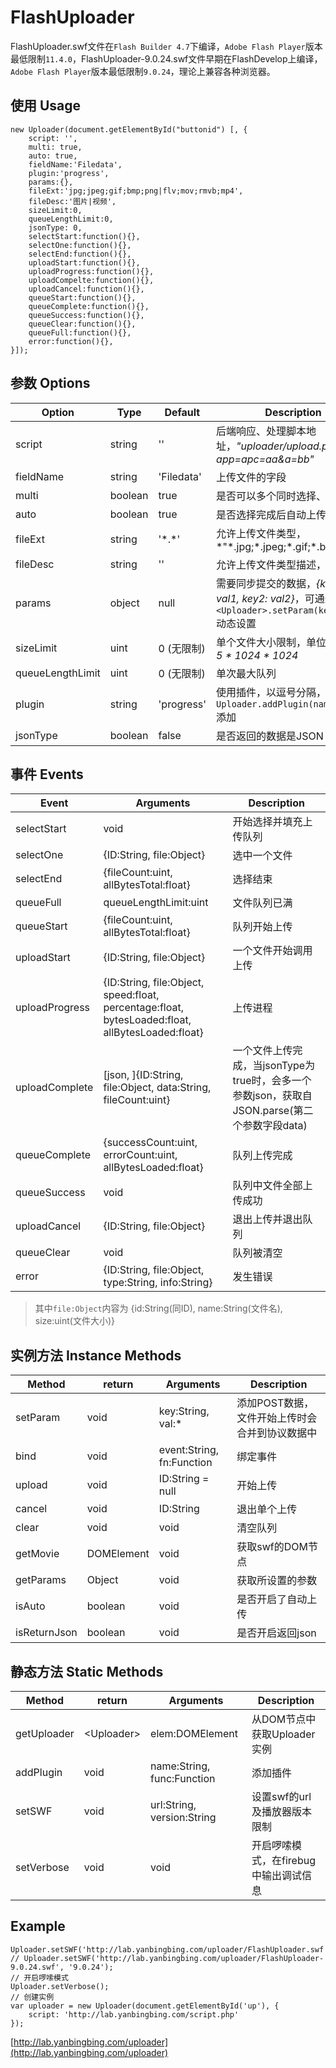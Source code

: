 FlashUploader
=============

FlashUploader.swf文件在`Flash Builder 4.7`下编译，`Adobe Flash Player`版本最低限制`11.4.0`，FlashUploader-9.0.24.swf文件早期在FlashDevelop上编译，`Adobe Flash Player`版本最低限制`9.0.24`，理论上兼容各种浏览器。

## 使用 Usage

```
new Uploader(document.getElementById("buttonid") [, {
    script: '',
    multi: true,
    auto: true,
	fieldName:'Filedata',
    plugin:'progress',
    params:{},
    fileExt:'jpg;jpeg;gif;bmp;png|flv;mov;rmvb;mp4',
    fileDesc:'图片|视频',
    sizeLimit:0,
    queueLengthLimit:0,
	jsonType: 0,
	selectStart:function(){},
    selectOne:function(){},
    selectEnd:function(){},
    uploadStart:function(){},
    uploadProgress:function(){},
    uploadCompelte:function(){},
    uploadCancel:function(){},
    queueStart:function(){},
    queueComplete:function(){},
    queueSuccess:function(){},
    queueClear:function(){},
    queueFull:function(){},
    error:function(){},
}]);
```

## 参数 Options

 Option          | Type     | Default    | Description
-----------------|----------|------------|-------------
script           | string   | ''         | 后端响应、处理脚本地址，*"uploader/upload.php?app=apc=aa&a=bb"*
fieldName        | string   | 'Filedata' | 上传文件的字段
multi            | boolean  | true       | 是否可以多个同时选择、上传
auto             | boolean  | true       | 是否选择完成后自动上传
fileExt          | string   | '\*.\*'    | 允许上传文件类型，*"\*.jpg;\*.jpeg;\*.gif;\*.bmp;\*.png|\*.flv;\*.mov;\*.rmvb;\*.mp4"*
fileDesc         | string   | ''         | 允许上传文件类型描述，*"图片|视频"*
params           | object   | null       | 需要同步提交的数据，*{key1: val1, key2: val2}*，可通过`<Uploader>.setParam(key, val)`动态设置
sizeLimit        | uint     | 0 (无限制)  | 单个文件大小限制，单位B，*5M = 5 * 1024 * 1024*
queueLengthLimit | uint     | 0 (无限制)  | 单次最大队列
plugin           | string   | 'progress' | 使用插件，以逗号分隔，插件通过`Uploader.addPlugin(name, func)`添加
jsonType         | boolean  | false      | 是否返回的数据是JSON

## 事件 Events

Event          | Arguments | Description
---------------|-----------|-------------
selectStart    | void      | 开始选择并填充上传队列
selectOne      | {ID:String, file:Object} | 选中一个文件
selectEnd      | {fileCount:uint, allBytesTotal:float} | 选择结束
queueFull      | queueLengthLimit:uint | 文件队列已满
queueStart     | {fileCount:uint, allBytesTotal:float} | 队列开始上传
uploadStart    | {ID:String, file:Object} | 一个文件开始调用上传
uploadProgress | {ID:String, file:Object, speed:float, percentage:float, bytesLoaded:float, allBytesLoaded:float}     | 上传进程
uploadComplete | [json, ]{ID:String, file:Object, data:String, fileCount:uint} | 一个文件上传完成，当jsonType为true时，会多一个参数json，获取自JSON.parse(第二个参数字段data)
queueComplete  | {successCount:uint, errorCount:uint, allBytesLoaded:float} | 队列上传完成
queueSuccess   | void      | 队列中文件全部上传成功
uploadCancel   | {ID:String, file:Object} | 退出上传并退出队列
queueClear     | void      | 队列被清空
error          | {ID:String, file:Object, type:String, info:String} | 发生错误

> 其中`file:Object`内容为 {id:String(同ID), name:String(文件名), size:uint(文件大小)}

## 实例方法 Instance Methods

Method       | return     | Arguments | Description
-------------|------------|-----------|-------------
setParam     | void       | key:String, val:* | 添加POST数据，文件开始上传时会合并到协议数据中
bind         | void       | event:String, fn:Function | 绑定事件
upload       | void       | ID:String = null | 开始上传
cancel       | void       | ID:String | 退出单个上传
clear        | void       | void      | 清空队列
getMovie     | DOMElement | void      | 获取swf的DOM节点
getParams    | Object     | void       | 获取所设置的参数
isAuto       | boolean    | void      | 是否开启了自动上传
isReturnJson | boolean    | void      | 是否开启返回json

## 静态方法 Static Methods

Method      | return     | Arguments | Description
------------|------------|-----------|-------------
getUploader | \<Uploader\> | elem:DOMElement | 从DOM节点中获取Uploader实例
addPlugin   | void       | name:String, func:Function | 添加插件
setSWF      | void       | url:String, version:String | 设置swf的url及播放器版本限制
setVerbose  | void       | void      | 开启啰嗦模式，在firebug中输出调试信息


## Example

```
Uploader.setSWF('http://lab.yanbingbing.com/uploader/FlashUploader.swf');
// Uploader.setSWF('http://lab.yanbingbing.com/uploader/FlashUploader-9.0.24.swf', '9.0.24');
// 开启啰嗦模式
Uploader.setVerbose();
// 创建实例
var uploader = new Uploader(document.getElementById('up'), {
	script: 'http://lab.yanbingbing.com/script.php'
});
```
[http://lab.yanbingbing.com/uploader](http://lab.yanbingbing.com/uploader)